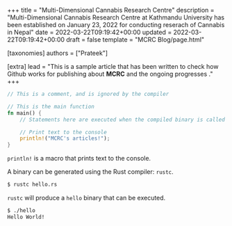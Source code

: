 +++
title = "Multi-Dimensional Cannabis Research Centre"
description = "Multi-Dimensional Cannabis Research Centre at Kathmandu University has been established on January 23, 2022 for conducting reserach of Cannabis in Nepal"
date = 2022-03-22T09:19:42+00:00
updated = 2022-03-22T09:19:42+00:00
draft = false
template = "MCRC Blog/page.html"

[taxonomies]
authors = ["Prateek"]

[extra]
lead = "This is a sample article that has been written to check how Github works for publishing about <b>MCRC</b> and the ongoing progresses ."
+++

```rust
// This is a comment, and is ignored by the compiler

// This is the main function
fn main() {
    // Statements here are executed when the compiled binary is called

    // Print text to the console
    println!("MCRC's articles!");
}
```

`println!` is a macro that prints text to the console.

A binary can be generated using the Rust compiler: `rustc`.

```bash
$ rustc hello.rs
```

`rustc` will produce a `hello` binary that can be executed.

```bash
$ ./hello
Hello World!
```

